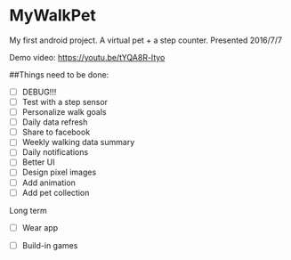 # MyWalkPet
My first android project. A virtual pet + a step counter. 
Presented 2016/7/7

Demo video:
https://youtu.be/tYQA8R-ltyo

##Things need to be done:
- [ ] DEBUG!!!
- [ ] Test with a step sensor
- [ ] Personalize walk goals
- [ ] Daily data refresh
- [ ] Share to facebook
- [ ] Weekly walking data summary
- [ ] Daily notifications
- [ ] Better UI
- [ ] Design pixel images
- [ ] Add animation
- [ ] Add pet collection

Long term
- [ ] Wear app
- [ ] Build-in games


